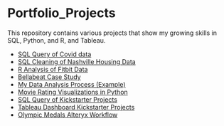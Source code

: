 # Portfolio_Projects
This repository contains various projects that show my growing skills in SQL, Python, and R, and Tableau.

- [SQL Query of Covid data](Query_Covid_Data.sql)
- [SQL Cleaning of Nashville Housing Data](cleaning_nashville_housing_data.sql)
- [R Analysis of Fitbit Data](https://www.kaggle.com/amystucker/fitbit-bellabeat-case-study)
- [Bellabeat Case Study](https://docs.google.com/presentation/d/1VwPxPxqw-psMsFw8TFuTrCJxB_XzElQC0lOIZp5wc4g/edit?usp=sharing)
- [My Data Analysis Process (Example)](https://docs.google.com/document/d/18sun561pWnmHVtdkzQrohrtiTRUZQsnEuZ26vrPAfsw/edit?usp=sharing)
- [Movie Rating Visualizations in Python](Movie_Ratings_Analytics.ipynb)
- [SQL Query of Kickstarter Projects](Query_Kickstarter_Projects.sql)
- [Tableau Dashboard Kickstarter Projects](https://public.tableau.com/views/KickstarterProjectMavenAnalyticsWorkinProgress/KickstarterProjectsDashboard?:language=en-US&:display_count=n&:origin=viz_share_link)
- [Olympic Medals Alteryx Workflow]()
